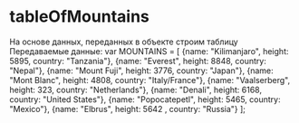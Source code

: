 ﻿# tableOfMountains
 
 На основе данных, переданных в объекте строим таблицу
 Передаваемые данные:
 var MOUNTAINS = [
  {name: "Kilimanjaro", height: 5895, country: "Tanzania"},
  {name: "Everest", height: 8848, country: "Nepal"},
  {name: "Mount Fuji", height: 3776, country: "Japan"},
  {name: "Mont Blanc", height: 4808, country: "Italy/France"},
  {name: "Vaalserberg", height: 323, country: "Netherlands"},
  {name: "Denali", height: 6168, country: "United States"},
  {name: "Popocatepetl", height: 5465, country: "Mexico"},
  {name: "Elbrus", height: 5642 , country: "Russia"}
];


